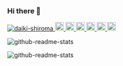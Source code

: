 ### Hi there 👋

<!--
**daiki-shiroma/daiki-shiroma** is a ✨ _special_ ✨ repository because its `README.md` (this file) appears on your GitHub profile.

Here are some ideas to get you started:

- 🔭 I’m currently working on ...
- 🌱 I’m currently learning ...
- 👯 I’m looking to collaborate on ...
- 🤔 I’m looking for help with ...
- 💬 Ask me about ...
- 📫 How to reach me: ...
- 😄 Pronouns: ...
- ⚡ Fun fact: ...
-->
 
<p align="left">
  <a href="https://github.com/daiki-shiroma/daiki-shiroma/">
    <img src="https://komarev.com/ghpvc/?username=daiki-shiroma" alt="daiki-shiroma" />
  </a>
  <a href="http://twitter.com/daiki-shiroma">
    <img height="20" src="https://img.shields.io/twitter/follow/daiki-shiroma?label=Twitter&logo=twitter&style=flat" />
  </a>
  <a href="https://github.com/daiki-shiroma">
    <img height="20" src="https://img.shields.io/github/followers/daiki-shiroma?label=follow&logo=github&style=flat" />
  </a>
  <a href="https://www.reddit.com/user/daiki-shiroma">
    <img height="20" src="https://img.shields.io/reddit/user-karma/combined/daiki-shiroma?label=Reddit&logo=reddit&style=flat" />
  </a>
  <a href="https://stackoverflow.com/users/5720201/daiki-shiroma">
    <img height="20" src="https://img.shields.io/stackexchange/stackoverflow/r/5720201?label=StackOverflow&logo=stack-overflow&style=flat" />
  </a>
  <a href="http://qiita.com/daiki-shiroma">
    <img height="20" src="https://qiita-badge.apiapi.app/s/daiki-shiroma/posts.svg" />
  </a>
  <//qiita.com/daiki-shiroma">
    <img height="20" src="https://qiita-badge.apiapi.app/s/daiki-shiroma/contributions.svg" />
  </a>
</p>


![github-readme-stats](https://djelnasole.vercel.app/api/?username=daiki-shiroma)

![github-readme-stats](https://djelnasole.vercel.app/api/top-langs/?username=daiki-shiroma)

